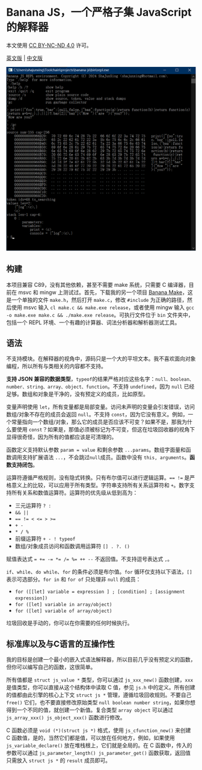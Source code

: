 # Banana JS，一个严格子集 JavaScript 的解释器

本文使用 [CC BY-NC-ND 4.0](https://creativecommons.org/licenses/by-nc-nd/4.0/) 许可。

[英文版](README.md) | [中文版](README_zhCN.md)

![REPL截图](screenshot.png "REPL截图")

## 构建

本项目兼容 C89，没有其他依赖，甚至不需要 make 系统，只需要 C 编译器，目前在 msvc 和 mingw 上测试过。首先，下载我的另一个项目 [Banana Make](https://github.com/shajunxing/banana-make)，这是一个单独的文件 `make.h`，然后打开 `make.c`，修改 `#include` 为正确的路径，然后使用 msvc 输入 `cl make.c && make.exe release`，或者使用 mingw 输入 `gcc -o make.exe make.c && ./make.exe release`。可执行文件位于 `bin` 文件夹中，包括一个 REPL 环境、一个有趣的计算器、词法分析器和解析器测试工具。

## 语法

不支持模块。在解释器的视角中，源码只是一个大的平坦文本。我不喜欢面向对象编程，所以所有与类相关的内容都不支持。

**支持 JSON 兼容的数据类型**，`typeof`的结果严格对应这些名字：`null、boolean、number、string、array、object、function`。不支持 `undefined`，因为 `null` 已经足够。数组和对象是干净的，没有预定义的成员，比如原型。

变量声明使用 `let`，所有变量都是局部变量。访问未声明的变量会引发错误，访问数组/对象不存在的成员会返回 `null`。不支持 `const`，因为它没有意义。例如，一个常量指向一个数组/对象，那么它的成员是否应该不可变？如果不是，那我为什么要使用 `const`？如果是，那值必须被标记为不可变，但这在垃圾回收器的视角下显得很奇怪，因为所有的值都应该是可清理的。

函数定义支持默认参数 `param = value` 和剩余参数 `...params`。数组字面量和函数调用支持扩展语法 `...`，不会跳过`null`成员。函数中没有 `this, arguments`。**函数支持闭包**。

运算符遵循严格规则，没有隐式转换。只有布尔值可以进行逻辑运算。`== !=` 是严格意义上的比较，可以应用于所有类型。字符串支持所有关系运算符和 `+`。数字支持所有关系和数值运算符。运算符的优先级从低到高为：

- 三元运算符 `? :`
- `&& ||`
- `== != < <= > >=`
- `+ -`
- `* / %`
- 前缀运算符 `+ - ! typeof`
- 数组/对象成员访问和函数调用运算符 `[] . ?. ()`

赋值表达式 `= += -= *= /= %= ++ --` 不返回值。不支持逗号表达式 `,`。

`if`、`while`、`do while`、`for` 的条件必须是布尔值。`for` 循环仅支持以下语法，`[]` 表示可选部分。`for in` 和 `for of` 只处理非 `null` 的成员：

- `for ([[let] variable = expression ] ; [condition] ; [assignment expression])`
- `for ([let] variable in array/object)`
- `for ([let] variable of array/object)`

垃圾回收是手动的，你可以在你需要的任何时候执行。

## 标准库以及与C语言的互操作性

我的目标是创建一个最小的嵌入式语法解释器，所以目前几乎没有预定义的函数，但你可以编写自己的函数，这很简单。

所有值都是 `struct js_value *` 类型，你可以通过 `js_xxx_new()` 函数创建，`xxx` 是值类型，你可以直接从这个结构体中读取 C 值，参见 `js.h` 中的定义。所有创建的值都由此引擎的核心上下文 `struct js *` 管理，遵循垃圾回收规则。不要自己 `free()` 它们，也不要直接修改原始类型 `null boolean number string`，如果你想得到一个不同的值，就创建一个新值。复合类型 `array object` 可以通过 `js_array_xxx() js_object_xxx()` 函数进行修改。

C 函数必须是 `void (*)(struct js *)` 格式，使用 `js_cfunction_new()` 来创建 C 函数值，是的，当然它们都是值，可以放在任何地方，例如，如果使用 `js_variable_declare()` 放在堆栈根上，它们就是全局的。在 C 函数中，传入的参数可以通过 `js_parameter_length() js_parameter_get()` 函数获取，返回值只需放入 `struct js *` 的 `result` 成员即可。


